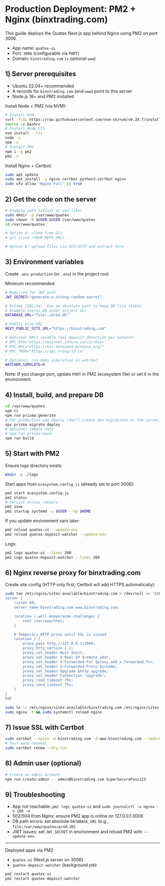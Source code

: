 # Production Deployment: PM2 + Nginx (binxtrading.com)

This guide deploys the Quatex Next.js app behind Nginx using PM2 on port 3006.

- App name: `quatex-ui`
- Port: `3006` (configurable via `PORT`)
- Domain: `binxtrading.com` (+ optional `www`)

## 1) Server prerequisites

- Ubuntu 22.04+ recommended
- A records for `binxtrading.com` (and `www`) point to this server
- Node.js 18+ and PM2 installed

Install Node + PM2 (via NVM):

```bash
# Install NVM
curl -fsSL https://raw.githubusercontent.com/nvm-sh/nvm/v0.39.7/install.sh | bash
source ~/.bashrc
# Install Node LTS
nvm install --lts
node -v
npm -v
# Install PM2
npm i -g pm2
pm2 -v
```

Install Nginx + Certbot:

```bash
sudo apt update
sudo apt install -y nginx certbot python3-certbot-nginx
sudo ufw allow 'Nginx Full' || true
```

## 2) Get the code on the server

```bash
# Example path (adjust as you like)
sudo mkdir -p /var/www/quatex
sudo chown -R $USER:$USER /var/www/quatex
cd /var/www/quatex

# Option A: clone from Git
# git clone <YOUR_REPO_URL> .

# Option B: upload files via SCP/SFTP and extract here
```

## 3) Environment variables

Create `.env.production` (or `.env`) in the project root.

Minimum recommended:

```bash
# Required for JWT auth
JWT_SECRET="generate-a-strong-random-secret"

# Prisma (SQLite). Use an absolute path to keep DB file stable
# Example stores DB under project dir
DATABASE_URL="file:./prod.db"

# Public site URL
NEXT_PUBLIC_SITE_URL="https://binxtrading.com"

# Optional RPCs (enable real deposit detection per network)
# RPC_ETH="https://mainnet.infura.io/v3/<key>"
# RPC_BSC="https://bsc-dataseed.binance.org/"
# RPC_TRON="https://api.trongrid.io"

# Optional: run demo simulation in watcher
WATCHER_SIMULATE=0
```

Note: If you change port, update `PORT` in PM2 (ecosystem file) or set it in the environment.

## 4) Install, build, and prepare DB

```bash
cd /var/www/quatex
npm ci
npm run prisma:generate
# For production use deploy (don’t create dev migrations on the server)
npx prisma migrate deploy
# Optional sample data
# npm run prisma:seed
npm run build
```

## 5) Start with PM2

Ensure logs directory exists:

```bash
mkdir -p ./logs
```

Start apps from `ecosystem.config.js` (already set to port 3006):

```bash
pm2 start ecosystem.config.js
pm2 status
# Persist across reboots
pm2 save
pm2 startup systemd -u $USER --hp $HOME
```

If you update environment vars later:

```bash
pm2 reload quatex-ui --update-env
pm2 reload quatex-deposit-watcher --update-env
```

Logs:

```bash
pm2 logs quatex-ui --lines 200
pm2 logs quatex-deposit-watcher --lines 200
```

## 6) Nginx reverse proxy for binxtrading.com

Create site config (HTTP only first; Certbot will add HTTPS automatically):

```bash
sudo tee /etc/nginx/sites-available/binxtrading.com > /dev/null << 'EOF'
server {
    listen 80;
    server_name binxtrading.com www.binxtrading.com;

    location /.well-known/acme-challenge/ {
        root /var/www/html;
    }

    # Temporary HTTP proxy until SSL is issued
    location / {
        proxy_pass http://127.0.0.1:3006;
        proxy_http_version 1.1;
        proxy_set_header Host $host;
        proxy_set_header X-Real-IP $remote_addr;
        proxy_set_header X-Forwarded-For $proxy_add_x_forwarded_for;
        proxy_set_header X-Forwarded-Proto $scheme;
        proxy_set_header Upgrade $http_upgrade;
        proxy_set_header Connection "upgrade";
        proxy_read_timeout 75s;
        proxy_send_timeout 75s;
    }
}
EOF

sudo ln -s /etc/nginx/sites-available/binxtrading.com /etc/nginx/sites-enabled/
sudo nginx -t && sudo systemctl reload nginx
```

## 7) Issue SSL with Certbot

```bash
sudo certbot --nginx -d binxtrading.com -d www.binxtrading.com --redirect --non-interactive --agree-tos -m your-email@example.com
# Test auto renewal
sudo certbot renew --dry-run
```

## 8) Admin user (optional)

```bash
# Create an admin account
npm run create:admin -- admin@binxtrading.com SuperSecurePass123
```

## 9) Troubleshooting

- App not reachable: `pm2 logs quatex-ui` and `sudo journalctl -u nginx -n 100 -e`
- 502/504 from Nginx: ensure PM2 app is online on 127.0.0.1:3006
- DB path errors: set absolute `DATABASE_URL` (e.g., `file:/var/www/quatex/prod.db`)
- JWT issues: set `JWT_SECRET` in environment and reload PM2 with `--update-env`

---

Deployed apps via PM2:
- `quatex-ui` (Next.js server on 3006)
- `quatex-deposit-watcher` (background job)

```bash
pm2 restart quatex-ui
pm2 restart quatex-deposit-watcher
```